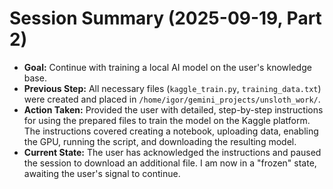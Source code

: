 # Session Summary (2025-09-19, Part 2)

*   **Goal:** Continue with training a local AI model on the user's knowledge base.
*   **Previous Step:** All necessary files (`kaggle_train.py`, `training_data.txt`) were created and placed in `/home/igor/gemini_projects/unsloth_work/`.
*   **Action Taken:** Provided the user with detailed, step-by-step instructions for using the prepared files to train the model on the Kaggle platform. The instructions covered creating a notebook, uploading data, enabling the GPU, running the script, and downloading the resulting model.
*   **Current State:** The user has acknowledged the instructions and paused the session to download an additional file. I am now in a "frozen" state, awaiting the user's signal to continue.

